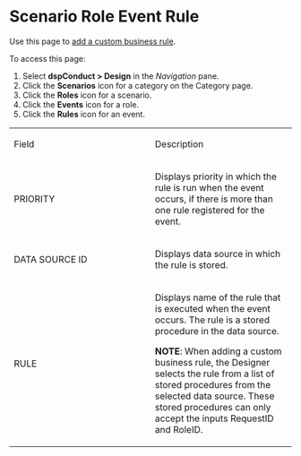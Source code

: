 # Scenario Role Event Rule

<div class="use">

Use this page to [add a custom business
rule](../Use_Cases/Add_Custom_Business_Rules.htm).

</div>

To access this page:

1.  Select <span style="font-weight: bold;">dspConduct \>
    </span>**Design** in the *Navigation* pane.
2.  Click the **Scenarios** icon for a category on the Category page.
3.  Click the **Roles** icon for a scenario.
4.  Click the **Events** icon for a role.
5.  Click the **Rules** icon for an event.

<table>
<colgroup>
<col style="width: 50%" />
<col style="width: 50%" />
</colgroup>
<tbody>
<tr class="odd">
<td><p>Field</p></td>
<td><p>Description</p></td>
</tr>
<tr class="even">
<td><p>PRIORITY</p></td>
<td><p>Displays priority in which the rule is run when the event occurs, if there is more than one rule registered for the event.</p></td>
</tr>
<tr class="odd">
<td><p>DATA SOURCE ID</p></td>
<td><p>Displays data source in which the rule is stored.</p></td>
</tr>
<tr class="even">
<td><p>RULE</p></td>
<td><p>Displays name of the rule that is executed when the event occurs. The rule is a stored procedure in the data source.</p>
<p><strong>NOTE</strong>: When adding a custom business rule, the Designer selects the rule from a list of stored procedures from the selected data source. These stored procedures can only accept the inputs RequestID and RoleID.</p></td>
</tr>
</tbody>
</table>
